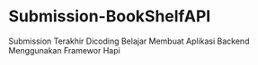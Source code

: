 # Submission-BookShelfAPI

Submission Terakhir Dicoding Belajar Membuat Aplikasi Backend Menggunakan Framewor Hapi
